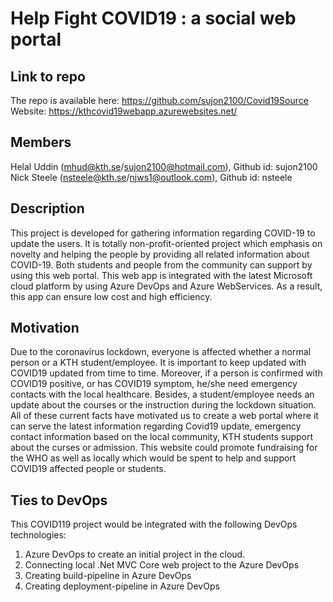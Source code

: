 # Help Fight COVID19 : a social web portal

## Link to repo
The repo is available here: https://github.com/sujon2100/Covid19Source
Website: https://kthcovid19webapp.azurewebsites.net/

## Members
Helal Uddin (mhud@kth.se/sujon2100@hotmail.com), Github id: sujon2100
Nick Steele (nsteele@kth.se/njws1@outlook.com), Github id: nsteele

## Description
This project is developed for gathering information regarding COVID-19 to update the users. It is totally non-profit-oriented project which emphasis on novelty and helping the people by providing all related information about COVID-19. Both students and people from the community can support by using this web portal. This web app is integrated with the latest Microsoft cloud platform by using Azure DevOps and Azure WebServices. As a result, this app can ensure low cost and high efficiency.
## Motivation
Due to the coronavirus lockdown, everyone is affected whether a normal person or a KTH student/employee. It is important to keep updated with COVID19 updated from time to time. Moreover, if a person is confirmed with COVID19 positive, or has COVID19 symptom, he/she need emergency contacts with the local healthcare. Besides, a student/employee needs an update about the courses or the instruction during the lockdown situation. All of these current facts have motivated us to create a web portal where it can serve the latest information regarding Covid19 update, emergency contact information based on the local community, KTH students support about the curses or admission. This website could promote fundraising for the WHO as well as locally which would be spent to help and support COVID19 affected people or students.
## Ties to DevOps
This COVID119 project would be integrated with the following DevOps technologies:
1. Azure DevOps to create an initial project in the cloud.
2. Connecting local .Net MVC Core web project to the Azure DevOps
3. Creating build-pipeline in Azure DevOps
4. Creating deployment-pipeline in Azure DevOps

